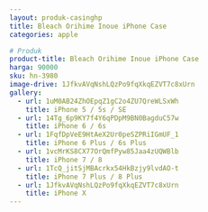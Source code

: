 ```yaml
---
layout: produk-casinghp
title: Bleach Orihime Inoue iPhone Case
categories: apple

# Produk
product-title: Bleach Orihime Inoue iPhone Case
harga: 90000
sku: hn-3980
image-drive: 1JfkvAVqNshLQzPo9fqXkqEZVT7c8xUrn
gallery:
  - url: 1uM0AB24ZhOEpqZ1gC2o4ZU7QreWLSxWh
    title: iPhone 5 / 5s / SE
  - url: 14Tg_6p9KY7f4Y6qPDpM9BN0BagduC57w
    title: iPhone 6 / 6s
  - url: 1FqfDpVeE9HtAeX2Ur0peSZPRiIGmUF_1
    title: iPhone 6 Plus / 6s Plus
  - url: 1vcMrKS8CX77OrQmfPyw85Jaa4zUQWBlb
    title: iPhone 7 / 8
  - url: 1TcQ_jitSjMBAcrkx54HkBzjy9lvdAO-t
    title: iPhone 7 Plus / 8 Plus
  - url: 1JfkvAVqNshLQzPo9fqXkqEZVT7c8xUrn
    title: iPhone X
---
```

